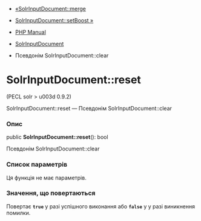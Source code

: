 - [«SolrInputDocument::merge](solrinputdocument.merge.md)
- [SolrInputDocument::setBoost »](solrinputdocument.setboost.md)

- [PHP Manual](index.md)
- [SolrInputDocument](class.solrinputdocument.md)
- Псевдонім SolrInputDocument::clear

# SolrInputDocument::reset

(PECL solr \> u003d 0.9.2)

SolrInputDocument::reset — Псевдонім SolrInputDocument::clear

### Опис

public **SolrInputDocument::reset**(): bool

Псевдонім SolrInputDocument::clear

### Список параметрів

Ця функція не має параметрів.

### Значення, що повертаються

Повертає **`true`** у разі успішного виконання або **`false`** у
у разі виникнення помилки.
